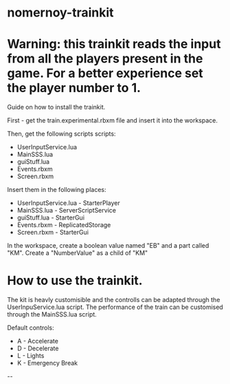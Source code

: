 # nomernoy-trainkit

# Warning: this trainkit reads the input from all the players present in the game. For a better experience set the player number to 1.


Guide on how to install the trainkit. 

First - get the train.experimental.rbxm file and insert it into the workspace.

Then, get the following scripts scripts:
- UserInputService.lua
- MainSSS.lua
- guiStuff.lua
- Events.rbxm
- Screen.rbxm

 Insert them in the following places: 
- UserInputService.lua - StarterPlayer
- MainSSS.lua - ServerScriptService
- guiStuff.lua - StarterGui
- Events.rbxm - ReplicatedStorage
- Screen.rbxm - StarterGui
 
 In the workspace, create a boolean value named "EB" and a part called "KM". Create a "NumberValue" as a child of "KM"
 
 
# How to use the trainkit. 

The kit is heavly customisible and the controlls can be adapted through the UserInpuService.lua script. 
The performance of the train can be customised through the MainSSS.lua script.

Default controls:
- A - Accelerate
- D - Decelerate
- L - Lights
- K - Emergency Break


                  
                  


--
